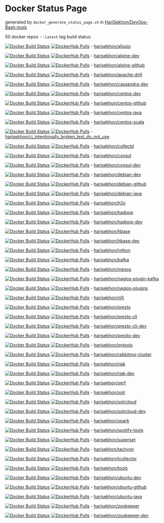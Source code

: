 # Docker Status Page

generated by `docker_generate_status_page.sh` in [HariSekhon/DevOps-Bash-tools](https://github.com/HariSekhon/DevOps-Bash-tools)

50 docker repos - `:latest` tag build status:

[![Docker Build Status](https://img.shields.io/docker/cloud/build/harisekhon/alluxio.svg)](https://hub.docker.com/r/harisekhon/alluxio/builds)
[![DockerHub Pulls](https://img.shields.io/docker/pulls/harisekhon/alluxio.svg)](https://hub.docker.com/r/harisekhon/alluxio) - 
[harisekhon/alluxio](https://hub.docker.com/r/harisekhon/alluxio)

[![Docker Build Status](https://img.shields.io/docker/cloud/build/harisekhon/alpine-dev.svg)](https://hub.docker.com/r/harisekhon/alpine-dev/builds)
[![DockerHub Pulls](https://img.shields.io/docker/pulls/harisekhon/alpine-dev.svg)](https://hub.docker.com/r/harisekhon/alpine-dev) - 
[harisekhon/alpine-dev](https://hub.docker.com/r/harisekhon/alpine-dev)

[![Docker Build Status](https://img.shields.io/docker/cloud/build/harisekhon/alpine-github.svg)](https://hub.docker.com/r/harisekhon/alpine-github/builds)
[![DockerHub Pulls](https://img.shields.io/docker/pulls/harisekhon/alpine-github.svg)](https://hub.docker.com/r/harisekhon/alpine-github) - 
[harisekhon/alpine-github](https://hub.docker.com/r/harisekhon/alpine-github)

[![Docker Build Status](https://img.shields.io/docker/cloud/build/harisekhon/apache-drill.svg)](https://hub.docker.com/r/harisekhon/apache-drill/builds)
[![DockerHub Pulls](https://img.shields.io/docker/pulls/harisekhon/apache-drill.svg)](https://hub.docker.com/r/harisekhon/apache-drill) - 
[harisekhon/apache-drill](https://hub.docker.com/r/harisekhon/apache-drill)

[![Docker Build Status](https://img.shields.io/docker/cloud/build/harisekhon/cassandra-dev.svg)](https://hub.docker.com/r/harisekhon/cassandra-dev/builds)
[![DockerHub Pulls](https://img.shields.io/docker/pulls/harisekhon/cassandra-dev.svg)](https://hub.docker.com/r/harisekhon/cassandra-dev) - 
[harisekhon/cassandra-dev](https://hub.docker.com/r/harisekhon/cassandra-dev)

[![Docker Build Status](https://img.shields.io/docker/cloud/build/harisekhon/centos-dev.svg)](https://hub.docker.com/r/harisekhon/centos-dev/builds)
[![DockerHub Pulls](https://img.shields.io/docker/pulls/harisekhon/centos-dev.svg)](https://hub.docker.com/r/harisekhon/centos-dev) - 
[harisekhon/centos-dev](https://hub.docker.com/r/harisekhon/centos-dev)

[![Docker Build Status](https://img.shields.io/docker/cloud/build/harisekhon/centos-github.svg)](https://hub.docker.com/r/harisekhon/centos-github/builds)
[![DockerHub Pulls](https://img.shields.io/docker/pulls/harisekhon/centos-github.svg)](https://hub.docker.com/r/harisekhon/centos-github) - 
[harisekhon/centos-github](https://hub.docker.com/r/harisekhon/centos-github)

[![Docker Build Status](https://img.shields.io/docker/cloud/build/harisekhon/centos-java.svg)](https://hub.docker.com/r/harisekhon/centos-java/builds)
[![DockerHub Pulls](https://img.shields.io/docker/pulls/harisekhon/centos-java.svg)](https://hub.docker.com/r/harisekhon/centos-java) - 
[harisekhon/centos-java](https://hub.docker.com/r/harisekhon/centos-java)

[![Docker Build Status](https://img.shields.io/docker/cloud/build/harisekhon/centos-scala.svg)](https://hub.docker.com/r/harisekhon/centos-scala/builds)
[![DockerHub Pulls](https://img.shields.io/docker/pulls/harisekhon/centos-scala.svg)](https://hub.docker.com/r/harisekhon/centos-scala) - 
[harisekhon/centos-scala](https://hub.docker.com/r/harisekhon/centos-scala)

[![Docker Build Status](https://img.shields.io/docker/cloud/build/harisekhon/ci_intentionally_broken_test_do_not_use.svg)](https://hub.docker.com/r/harisekhon/ci_intentionally_broken_test_do_not_use/builds)
[![DockerHub Pulls](https://img.shields.io/docker/pulls/harisekhon/ci_intentionally_broken_test_do_not_use.svg)](https://hub.docker.com/r/harisekhon/ci_intentionally_broken_test_do_not_use) - 
[harisekhon/ci_intentionally_broken_test_do_not_use](https://hub.docker.com/r/harisekhon/ci_intentionally_broken_test_do_not_use)

[![Docker Build Status](https://img.shields.io/docker/cloud/build/harisekhon/collectd.svg)](https://hub.docker.com/r/harisekhon/collectd/builds)
[![DockerHub Pulls](https://img.shields.io/docker/pulls/harisekhon/collectd.svg)](https://hub.docker.com/r/harisekhon/collectd) - 
[harisekhon/collectd](https://hub.docker.com/r/harisekhon/collectd)

[![Docker Build Status](https://img.shields.io/docker/cloud/build/harisekhon/consul.svg)](https://hub.docker.com/r/harisekhon/consul/builds)
[![DockerHub Pulls](https://img.shields.io/docker/pulls/harisekhon/consul.svg)](https://hub.docker.com/r/harisekhon/consul) - 
[harisekhon/consul](https://hub.docker.com/r/harisekhon/consul)

[![Docker Build Status](https://img.shields.io/docker/cloud/build/harisekhon/consul-dev.svg)](https://hub.docker.com/r/harisekhon/consul-dev/builds)
[![DockerHub Pulls](https://img.shields.io/docker/pulls/harisekhon/consul-dev.svg)](https://hub.docker.com/r/harisekhon/consul-dev) - 
[harisekhon/consul-dev](https://hub.docker.com/r/harisekhon/consul-dev)

[![Docker Build Status](https://img.shields.io/docker/cloud/build/harisekhon/debian-dev.svg)](https://hub.docker.com/r/harisekhon/debian-dev/builds)
[![DockerHub Pulls](https://img.shields.io/docker/pulls/harisekhon/debian-dev.svg)](https://hub.docker.com/r/harisekhon/debian-dev) - 
[harisekhon/debian-dev](https://hub.docker.com/r/harisekhon/debian-dev)

[![Docker Build Status](https://img.shields.io/docker/cloud/build/harisekhon/debian-github.svg)](https://hub.docker.com/r/harisekhon/debian-github/builds)
[![DockerHub Pulls](https://img.shields.io/docker/pulls/harisekhon/debian-github.svg)](https://hub.docker.com/r/harisekhon/debian-github) - 
[harisekhon/debian-github](https://hub.docker.com/r/harisekhon/debian-github)

[![Docker Build Status](https://img.shields.io/docker/cloud/build/harisekhon/debian-java.svg)](https://hub.docker.com/r/harisekhon/debian-java/builds)
[![DockerHub Pulls](https://img.shields.io/docker/pulls/harisekhon/debian-java.svg)](https://hub.docker.com/r/harisekhon/debian-java) - 
[harisekhon/debian-java](https://hub.docker.com/r/harisekhon/debian-java)

[![Docker Build Status](https://img.shields.io/docker/cloud/build/harisekhon/h2o.svg)](https://hub.docker.com/r/harisekhon/h2o/builds)
[![DockerHub Pulls](https://img.shields.io/docker/pulls/harisekhon/h2o.svg)](https://hub.docker.com/r/harisekhon/h2o) - 
[harisekhon/h2o](https://hub.docker.com/r/harisekhon/h2o)

[![Docker Build Status](https://img.shields.io/docker/cloud/build/harisekhon/hadoop.svg)](https://hub.docker.com/r/harisekhon/hadoop/builds)
[![DockerHub Pulls](https://img.shields.io/docker/pulls/harisekhon/hadoop.svg)](https://hub.docker.com/r/harisekhon/hadoop) - 
[harisekhon/hadoop](https://hub.docker.com/r/harisekhon/hadoop)

[![Docker Build Status](https://img.shields.io/docker/cloud/build/harisekhon/hadoop-dev.svg)](https://hub.docker.com/r/harisekhon/hadoop-dev/builds)
[![DockerHub Pulls](https://img.shields.io/docker/pulls/harisekhon/hadoop-dev.svg)](https://hub.docker.com/r/harisekhon/hadoop-dev) - 
[harisekhon/hadoop-dev](https://hub.docker.com/r/harisekhon/hadoop-dev)

[![Docker Build Status](https://img.shields.io/docker/cloud/build/harisekhon/hbase.svg)](https://hub.docker.com/r/harisekhon/hbase/builds)
[![DockerHub Pulls](https://img.shields.io/docker/pulls/harisekhon/hbase.svg)](https://hub.docker.com/r/harisekhon/hbase) - 
[harisekhon/hbase](https://hub.docker.com/r/harisekhon/hbase)

[![Docker Build Status](https://img.shields.io/docker/cloud/build/harisekhon/hbase-dev.svg)](https://hub.docker.com/r/harisekhon/hbase-dev/builds)
[![DockerHub Pulls](https://img.shields.io/docker/pulls/harisekhon/hbase-dev.svg)](https://hub.docker.com/r/harisekhon/hbase-dev) - 
[harisekhon/hbase-dev](https://hub.docker.com/r/harisekhon/hbase-dev)

[![Docker Build Status](https://img.shields.io/docker/cloud/build/harisekhon/jython.svg)](https://hub.docker.com/r/harisekhon/jython/builds)
[![DockerHub Pulls](https://img.shields.io/docker/pulls/harisekhon/jython.svg)](https://hub.docker.com/r/harisekhon/jython) - 
[harisekhon/jython](https://hub.docker.com/r/harisekhon/jython)

[![Docker Build Status](https://img.shields.io/docker/cloud/build/harisekhon/kafka.svg)](https://hub.docker.com/r/harisekhon/kafka/builds)
[![DockerHub Pulls](https://img.shields.io/docker/pulls/harisekhon/kafka.svg)](https://hub.docker.com/r/harisekhon/kafka) - 
[harisekhon/kafka](https://hub.docker.com/r/harisekhon/kafka)

[![Docker Build Status](https://img.shields.io/docker/cloud/build/harisekhon/mesos.svg)](https://hub.docker.com/r/harisekhon/mesos/builds)
[![DockerHub Pulls](https://img.shields.io/docker/pulls/harisekhon/mesos.svg)](https://hub.docker.com/r/harisekhon/mesos) - 
[harisekhon/mesos](https://hub.docker.com/r/harisekhon/mesos)

[![Docker Build Status](https://img.shields.io/docker/cloud/build/harisekhon/nagios-plugin-kafka.svg)](https://hub.docker.com/r/harisekhon/nagios-plugin-kafka/builds)
[![DockerHub Pulls](https://img.shields.io/docker/pulls/harisekhon/nagios-plugin-kafka.svg)](https://hub.docker.com/r/harisekhon/nagios-plugin-kafka) - 
[harisekhon/nagios-plugin-kafka](https://hub.docker.com/r/harisekhon/nagios-plugin-kafka)

[![Docker Build Status](https://img.shields.io/docker/cloud/build/harisekhon/nagios-plugins.svg)](https://hub.docker.com/r/harisekhon/nagios-plugins/builds)
[![DockerHub Pulls](https://img.shields.io/docker/pulls/harisekhon/nagios-plugins.svg)](https://hub.docker.com/r/harisekhon/nagios-plugins) - 
[harisekhon/nagios-plugins](https://hub.docker.com/r/harisekhon/nagios-plugins)

[![Docker Build Status](https://img.shields.io/docker/cloud/build/harisekhon/nifi.svg)](https://hub.docker.com/r/harisekhon/nifi/builds)
[![DockerHub Pulls](https://img.shields.io/docker/pulls/harisekhon/nifi.svg)](https://hub.docker.com/r/harisekhon/nifi) - 
[harisekhon/nifi](https://hub.docker.com/r/harisekhon/nifi)

[![Docker Build Status](https://img.shields.io/docker/cloud/build/harisekhon/presto.svg)](https://hub.docker.com/r/harisekhon/presto/builds)
[![DockerHub Pulls](https://img.shields.io/docker/pulls/harisekhon/presto.svg)](https://hub.docker.com/r/harisekhon/presto) - 
[harisekhon/presto](https://hub.docker.com/r/harisekhon/presto)

[![Docker Build Status](https://img.shields.io/docker/cloud/build/harisekhon/presto-cli.svg)](https://hub.docker.com/r/harisekhon/presto-cli/builds)
[![DockerHub Pulls](https://img.shields.io/docker/pulls/harisekhon/presto-cli.svg)](https://hub.docker.com/r/harisekhon/presto-cli) - 
[harisekhon/presto-cli](https://hub.docker.com/r/harisekhon/presto-cli)

[![Docker Build Status](https://img.shields.io/docker/cloud/build/harisekhon/presto-cli-dev.svg)](https://hub.docker.com/r/harisekhon/presto-cli-dev/builds)
[![DockerHub Pulls](https://img.shields.io/docker/pulls/harisekhon/presto-cli-dev.svg)](https://hub.docker.com/r/harisekhon/presto-cli-dev) - 
[harisekhon/presto-cli-dev](https://hub.docker.com/r/harisekhon/presto-cli-dev)

[![Docker Build Status](https://img.shields.io/docker/cloud/build/harisekhon/presto-dev.svg)](https://hub.docker.com/r/harisekhon/presto-dev/builds)
[![DockerHub Pulls](https://img.shields.io/docker/pulls/harisekhon/presto-dev.svg)](https://hub.docker.com/r/harisekhon/presto-dev) - 
[harisekhon/presto-dev](https://hub.docker.com/r/harisekhon/presto-dev)

[![Docker Build Status](https://img.shields.io/docker/cloud/build/harisekhon/pytools.svg)](https://hub.docker.com/r/harisekhon/pytools/builds)
[![DockerHub Pulls](https://img.shields.io/docker/pulls/harisekhon/pytools.svg)](https://hub.docker.com/r/harisekhon/pytools) - 
[harisekhon/pytools](https://hub.docker.com/r/harisekhon/pytools)

[![Docker Build Status](https://img.shields.io/docker/cloud/build/harisekhon/rabbitmq-cluster.svg)](https://hub.docker.com/r/harisekhon/rabbitmq-cluster/builds)
[![DockerHub Pulls](https://img.shields.io/docker/pulls/harisekhon/rabbitmq-cluster.svg)](https://hub.docker.com/r/harisekhon/rabbitmq-cluster) - 
[harisekhon/rabbitmq-cluster](https://hub.docker.com/r/harisekhon/rabbitmq-cluster)

[![Docker Build Status](https://img.shields.io/docker/cloud/build/harisekhon/riak.svg)](https://hub.docker.com/r/harisekhon/riak/builds)
[![DockerHub Pulls](https://img.shields.io/docker/pulls/harisekhon/riak.svg)](https://hub.docker.com/r/harisekhon/riak) - 
[harisekhon/riak](https://hub.docker.com/r/harisekhon/riak)

[![Docker Build Status](https://img.shields.io/docker/cloud/build/harisekhon/riak-dev.svg)](https://hub.docker.com/r/harisekhon/riak-dev/builds)
[![DockerHub Pulls](https://img.shields.io/docker/pulls/harisekhon/riak-dev.svg)](https://hub.docker.com/r/harisekhon/riak-dev) - 
[harisekhon/riak-dev](https://hub.docker.com/r/harisekhon/riak-dev)

[![Docker Build Status](https://img.shields.io/docker/cloud/build/harisekhon/serf.svg)](https://hub.docker.com/r/harisekhon/serf/builds)
[![DockerHub Pulls](https://img.shields.io/docker/pulls/harisekhon/serf.svg)](https://hub.docker.com/r/harisekhon/serf) - 
[harisekhon/serf](https://hub.docker.com/r/harisekhon/serf)

[![Docker Build Status](https://img.shields.io/docker/cloud/build/harisekhon/solr.svg)](https://hub.docker.com/r/harisekhon/solr/builds)
[![DockerHub Pulls](https://img.shields.io/docker/pulls/harisekhon/solr.svg)](https://hub.docker.com/r/harisekhon/solr) - 
[harisekhon/solr](https://hub.docker.com/r/harisekhon/solr)

[![Docker Build Status](https://img.shields.io/docker/cloud/build/harisekhon/solrcloud.svg)](https://hub.docker.com/r/harisekhon/solrcloud/builds)
[![DockerHub Pulls](https://img.shields.io/docker/pulls/harisekhon/solrcloud.svg)](https://hub.docker.com/r/harisekhon/solrcloud) - 
[harisekhon/solrcloud](https://hub.docker.com/r/harisekhon/solrcloud)

[![Docker Build Status](https://img.shields.io/docker/cloud/build/harisekhon/solrcloud-dev.svg)](https://hub.docker.com/r/harisekhon/solrcloud-dev/builds)
[![DockerHub Pulls](https://img.shields.io/docker/pulls/harisekhon/solrcloud-dev.svg)](https://hub.docker.com/r/harisekhon/solrcloud-dev) - 
[harisekhon/solrcloud-dev](https://hub.docker.com/r/harisekhon/solrcloud-dev)

[![Docker Build Status](https://img.shields.io/docker/cloud/build/harisekhon/spark.svg)](https://hub.docker.com/r/harisekhon/spark/builds)
[![DockerHub Pulls](https://img.shields.io/docker/pulls/harisekhon/spark.svg)](https://hub.docker.com/r/harisekhon/spark) - 
[harisekhon/spark](https://hub.docker.com/r/harisekhon/spark)

[![Docker Build Status](https://img.shields.io/docker/cloud/build/harisekhon/spotify-tools.svg)](https://hub.docker.com/r/harisekhon/spotify-tools/builds)
[![DockerHub Pulls](https://img.shields.io/docker/pulls/harisekhon/spotify-tools.svg)](https://hub.docker.com/r/harisekhon/spotify-tools) - 
[harisekhon/spotify-tools](https://hub.docker.com/r/harisekhon/spotify-tools)

[![Docker Build Status](https://img.shields.io/docker/cloud/build/harisekhon/superset.svg)](https://hub.docker.com/r/harisekhon/superset/builds)
[![DockerHub Pulls](https://img.shields.io/docker/pulls/harisekhon/superset.svg)](https://hub.docker.com/r/harisekhon/superset) - 
[harisekhon/superset](https://hub.docker.com/r/harisekhon/superset)

[![Docker Build Status](https://img.shields.io/docker/cloud/build/harisekhon/tachyon.svg)](https://hub.docker.com/r/harisekhon/tachyon/builds)
[![DockerHub Pulls](https://img.shields.io/docker/pulls/harisekhon/tachyon.svg)](https://hub.docker.com/r/harisekhon/tachyon) - 
[harisekhon/tachyon](https://hub.docker.com/r/harisekhon/tachyon)

[![Docker Build Status](https://img.shields.io/docker/cloud/build/harisekhon/tcollector.svg)](https://hub.docker.com/r/harisekhon/tcollector/builds)
[![DockerHub Pulls](https://img.shields.io/docker/pulls/harisekhon/tcollector.svg)](https://hub.docker.com/r/harisekhon/tcollector) - 
[harisekhon/tcollector](https://hub.docker.com/r/harisekhon/tcollector)

[![Docker Build Status](https://img.shields.io/docker/cloud/build/harisekhon/tools.svg)](https://hub.docker.com/r/harisekhon/tools/builds)
[![DockerHub Pulls](https://img.shields.io/docker/pulls/harisekhon/tools.svg)](https://hub.docker.com/r/harisekhon/tools) - 
[harisekhon/tools](https://hub.docker.com/r/harisekhon/tools)

[![Docker Build Status](https://img.shields.io/docker/cloud/build/harisekhon/ubuntu-dev.svg)](https://hub.docker.com/r/harisekhon/ubuntu-dev/builds)
[![DockerHub Pulls](https://img.shields.io/docker/pulls/harisekhon/ubuntu-dev.svg)](https://hub.docker.com/r/harisekhon/ubuntu-dev) - 
[harisekhon/ubuntu-dev](https://hub.docker.com/r/harisekhon/ubuntu-dev)

[![Docker Build Status](https://img.shields.io/docker/cloud/build/harisekhon/ubuntu-github.svg)](https://hub.docker.com/r/harisekhon/ubuntu-github/builds)
[![DockerHub Pulls](https://img.shields.io/docker/pulls/harisekhon/ubuntu-github.svg)](https://hub.docker.com/r/harisekhon/ubuntu-github) - 
[harisekhon/ubuntu-github](https://hub.docker.com/r/harisekhon/ubuntu-github)

[![Docker Build Status](https://img.shields.io/docker/cloud/build/harisekhon/ubuntu-java.svg)](https://hub.docker.com/r/harisekhon/ubuntu-java/builds)
[![DockerHub Pulls](https://img.shields.io/docker/pulls/harisekhon/ubuntu-java.svg)](https://hub.docker.com/r/harisekhon/ubuntu-java) - 
[harisekhon/ubuntu-java](https://hub.docker.com/r/harisekhon/ubuntu-java)

[![Docker Build Status](https://img.shields.io/docker/cloud/build/harisekhon/zookeeper.svg)](https://hub.docker.com/r/harisekhon/zookeeper/builds)
[![DockerHub Pulls](https://img.shields.io/docker/pulls/harisekhon/zookeeper.svg)](https://hub.docker.com/r/harisekhon/zookeeper) - 
[harisekhon/zookeeper](https://hub.docker.com/r/harisekhon/zookeeper)

[![Docker Build Status](https://img.shields.io/docker/cloud/build/harisekhon/zookeeper-dev.svg)](https://hub.docker.com/r/harisekhon/zookeeper-dev/builds)
[![DockerHub Pulls](https://img.shields.io/docker/pulls/harisekhon/zookeeper-dev.svg)](https://hub.docker.com/r/harisekhon/zookeeper-dev) - 
[harisekhon/zookeeper-dev](https://hub.docker.com/r/harisekhon/zookeeper-dev)

